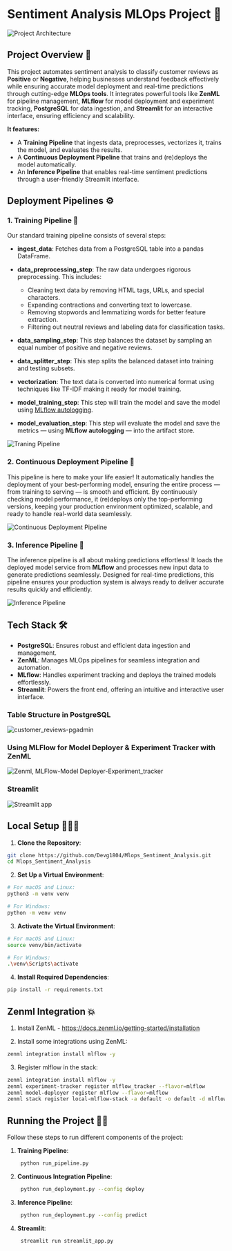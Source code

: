 # Sentiment Analysis MLOps Project 🚀

![Project Architecture](assets/project_architecture.gif)

## Project Overview 📝

This project automates sentiment analysis to classify customer reviews as **Positive** or **Negative**, helping businesses understand feedback effectively while ensuring accurate model deployment and real-time predictions through cutting-edge **MLOps tools**. It integrates powerful tools like **ZenML** for pipeline management, **MLflow** for model deployment and experiment tracking, **PostgreSQL** for data ingestion, and **Streamlit** for an interactive interface, ensuring efficiency and scalability.

**It features:**

- A **Training Pipeline** that ingests data, preprocesses, vectorizes it, trains the model, and evaluates the results.
- A **Continuous Deployment Pipeline** that trains and (re)deploys the model automatically.
- An **Inference Pipeline** that enables real-time sentiment predictions through a user-friendly Streamlit interface.

## Deployment Pipelines ⚙
### 1. **Training Pipeline** 🚂
Our standard training pipeline consists of several steps:

- **ingest_data**: Fetches data from a PostgreSQL table into a pandas DataFrame.
- **data_preprocessing_step**: The raw data undergoes rigorous preprocessing. This includes:

   - Cleaning text data by removing HTML tags, URLs, and special characters.
   - Expanding contractions and converting text to lowercase.
   - Removing stopwords and lemmatizing words for better feature extraction.
   - Filtering out neutral reviews and labeling data for classification tasks.
- **data_sampling_step**: This step balances the dataset by sampling an equal number of positive and negative reviews.
- **data_splitter_step**: This step splits the balanced dataset into training and testing subsets.
- **vectorization**: The text data is converted into numerical format using techniques like TF-IDF making it ready for model training.
- **model_training_step**: This step will train the model and save the model using [MLflow autologging](https://www.mlflow.org/docs/latest/tracking.html).
- **model_evaluation_step**: This step will evaluate the model and save the metrics — using **MLflow autologging** — into the artifact store.

![Traning Pipeline](assets/training_pipeline.png)

### 2. **Continuous Deployment Pipeline** 🔄
This pipeline is here to make your life easier! It automatically handles the deployment of your best-performing model, ensuring the entire process — from training to serving — is smooth and efficient. By continuously checking model performance, it (re)deploys only the
top-performing versions, keeping your production environment optimized, scalable, and ready to handle real-world data seamlessly.

![Continuous Deployment Pipeline](assets/continuous_deployment_pipeline.png)


### 3. **Inference Pipeline** 🧠
The inference pipeline is all about making predictions effortless! It loads the deployed model service from **MLflow** and processes new input data to generate predictions seamlessly. Designed for real-time predictions, this pipeline ensures your production system is always ready to deliver accurate results quickly and efficiently.

![Inference Pipeline](assets/Inference_pipeline.png)


## Tech Stack 🛠️
- **PostgreSQL**: Ensures robust and efficient data ingestion and management.
- **ZenML**: Manages MLOps pipelines for seamless integration and automation.
- **MLflow**: Handles experiment tracking and deploys the trained models effortlessly.
- **Streamlit**: Powers the front end, offering an intuitive and interactive user interface.

### Table Structure in PostgreSQL 
![customer_reviews-pgadmin](assets/customer_reviews_table_pg.png)

### Using MLFlow for Model Deployer & Experiment Tracker with ZenML
![Zenml, MLFlow-Model Deployer-Experiment_tracker](assets/zenml-mlflow.png)


### Streamlit
![Streamlit app](assets/streamlit_app.png)

## Local Setup 👨🏼‍💻
1. **Clone the Repository**:
```bash
git clone https://github.com/Devg1804/Mlops_Sentiment_Analysis.git
cd Mlops_Sentiment_Analysis
```

2. **Set Up a Virtual Environment**:
```bash
# For macOS and Linux:
python3 -m venv venv

# For Windows:
python -m venv venv
```

3. **Activate the Virtual Environment**:
```bash
# For macOS and Linux:
source venv/bin/activate

# For Windows:
.\venv\Scripts\activate
```

4. **Install Required Dependencies**:
```bash
pip install -r requirements.txt
```

## Zenml Integration 💥
1. Install ZenML - https://docs.zenml.io/getting-started/installation 

2. Install some integrations using ZenML:
```bash
zenml integration install mlflow -y
```

3. Register mlflow in the stack:
```bash
zenml integration install mlflow -y
zenml experiment-tracker register mlflow_tracker --flavor=mlflow
zenml model-deployer register mlflow --flavor=mlflow
zenml stack register local-mlflow-stack -a default -o default -d mlflow -e mlflow_tracker --set
```

## Running the Project 🏃‍➡️

Follow these steps to run different components of the project:

1. **Training Pipeline**:
   
   ```bash
    python run_pipeline.py
    ```

2. **Continuous Integration Pipeline**:

   ```bash
    python run_deployment.py --config deploy
    ```

3. **Inference Pipeline**:

   ```bash
    python run_deployment.py --config predict
    ```

4. **Streamlit**:

   ```bash
    streamlit run streamlit_app.py
    ``` 

